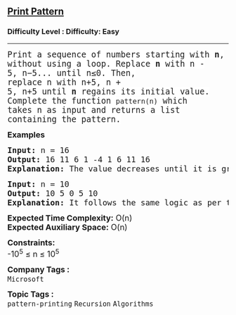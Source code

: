 <h2><a href="https://www.geeksforgeeks.org/problems/print-pattern3549/1?page=6&difficulty=Basic,Easy&status=unsolved&sortBy=submissions">Print Pattern</a></h2><h3>Difficulty Level : Difficulty: Easy</h3><hr><div class="problems_problem_content__Xm_eO"><p><span style="font-size: 14pt; font-family: 'andale mono', monospace;"><span style="color: rgba(0, 0, 0, 0.87); background-color: #ffffff;">Print a sequence of numbers starting with&nbsp;</span><span style="box-sizing: inherit; font-weight: bolder; color: rgba(0, 0, 0, 0.87); background-color: #ffffff;"><span class="katex" style="box-sizing: inherit;">n</span></span><span style="color: rgba(0, 0, 0, 0.87); background-color: #ffffff;">, without using a loop. Replace&nbsp;</span><span style="box-sizing: inherit; font-weight: bolder; color: rgba(0, 0, 0, 0.87); background-color: #ffffff;"><span class="katex" style="box-sizing: inherit;">n</span></span><span style="color: rgba(0, 0, 0, 0.87); background-color: #ffffff;">&nbsp;with&nbsp;</span><span class="katex" style="box-sizing: inherit; color: rgba(0, 0, 0, 0.87); background-color: #ffffff;"><span class="katex-mathml" style="box-sizing: inherit;">n - 5,&nbsp;</span><span class="katex-html" style="box-sizing: inherit;" aria-hidden="true"><span class="base" style="box-sizing: inherit;"><span class="mord mathnormal" style="box-sizing: inherit;">n</span><span class="mbin" style="box-sizing: inherit;">−</span></span><span class="base" style="box-sizing: inherit;"><span class="mord" style="box-sizing: inherit;">5...</span></span></span></span><span style="color: rgba(0, 0, 0, 0.87); background-color: #ffffff;">&nbsp;until&nbsp;</span><span class="katex" style="box-sizing: inherit; color: rgba(0, 0, 0, 0.87); background-color: #ffffff;"><span class="katex-mathml" style="box-sizing: inherit;">n≤0</span></span><span style="color: rgba(0, 0, 0, 0.87); background-color: #ffffff;">. Then, replace&nbsp;</span><span class="katex" style="box-sizing: inherit; color: rgba(0, 0, 0, 0.87); background-color: #ffffff;"><span class="katex-html" style="box-sizing: inherit;" aria-hidden="true">n</span></span><span style="color: rgba(0, 0, 0, 0.87); background-color: #ffffff;">&nbsp;with&nbsp;</span><span class="katex" style="box-sizing: inherit; color: rgba(0, 0, 0, 0.87); background-color: #ffffff;"><span class="katex-mathml" style="box-sizing: inherit;">n+5, n + 5,&nbsp;</span><span class="katex-html" style="box-sizing: inherit;" aria-hidden="true"><span class="base" style="box-sizing: inherit;"><span class="mord mathnormal" style="box-sizing: inherit;">n</span><span class="mbin" style="box-sizing: inherit;">+</span></span><span class="base" style="box-sizing: inherit;"><span class="mord" style="box-sizing: inherit;">5</span></span></span></span><span style="color: rgba(0, 0, 0, 0.87); background-color: #ffffff;">&nbsp;until&nbsp;</span><span style="box-sizing: inherit; font-weight: bolder; color: rgba(0, 0, 0, 0.87); background-color: #ffffff;"><span class="katex" style="box-sizing: inherit;">n</span></span><span style="color: rgba(0, 0, 0, 0.87); background-color: #ffffff;">&nbsp;regains its initial value. Complete the function&nbsp;</span><code style="box-sizing: inherit; color: rgba(0, 0, 0, 0.87); background-color: #ffffff;">pattern(n)</code><span style="color: rgba(0, 0, 0, 0.87); background-color: #ffffff;">&nbsp;which takes&nbsp;</span><span class="katex" style="box-sizing: inherit; color: rgba(0, 0, 0, 0.87); background-color: #ffffff;"><span class="katex-html" style="box-sizing: inherit;" aria-hidden="true">n</span></span><span style="color: rgba(0, 0, 0, 0.87); background-color: #ffffff;">&nbsp;as input and returns a list containing the pattern.</span></span></p>
<p><strong><span style="font-size: 18px;">Examples<br></span></strong></p>
<pre><span style="font-size: 18px;"><strong>Input:</strong> n = 16
<strong>Output:</strong> 16 11 6 1 -4 1 6 11 16
<strong>Explanation:</strong> The value decreases until it is greater than 0. After that it increases and stops when it becomes 16 again.</span></pre>
<pre><span style="font-size: 18px;"><strong>Input:</strong> n = 10
<strong>Output: </strong>10 5 0 5 10
<strong>Explanation:</strong> It follows the same logic as per the above example.</span></pre>
<p><span style="font-size: 18px;"><strong>Expected Time Complexity:</strong> O(n)<br><strong>Expected Auxiliary Space:</strong> O(n)</span></p>
<p><span style="font-size: 18px;"><strong>Constraints:</strong><br>-10<sup>5</sup> ≤ n ≤ 10<sup>5</sup></span></p></div><p><span style=font-size:18px><strong>Company Tags : </strong><br><code>Microsoft</code>&nbsp;<br><p><span style=font-size:18px><strong>Topic Tags : </strong><br><code>pattern-printing</code>&nbsp;<code>Recursion</code>&nbsp;<code>Algorithms</code>&nbsp;